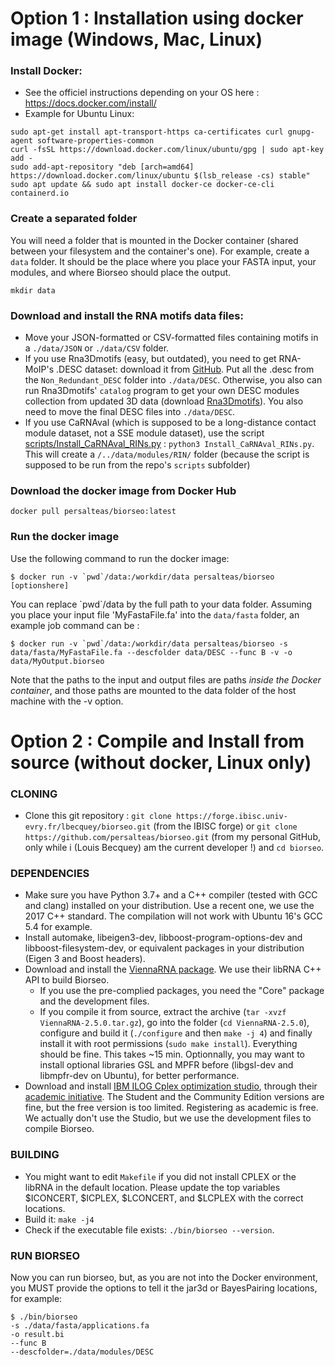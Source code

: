 Option 1 : Installation using docker image (Windows, Mac, Linux)
==================================

### Install Docker:
* See the officiel instructions depending on your OS here : https://docs.docker.com/install/
* Example for Ubuntu Linux:
```
sudo apt-get install apt-transport-https ca-certificates curl gnupg-agent software-properties-common
curl -fsSL https://download.docker.com/linux/ubuntu/gpg | sudo apt-key add -
sudo add-apt-repository "deb [arch=amd64] https://download.docker.com/linux/ubuntu $(lsb_release -cs) stable"
sudo apt update && sudo apt install docker-ce docker-ce-cli containerd.io
```

### Create a separated folder
You will need a folder that is mounted in the Docker container (shared between your filesystem and the container's one). For example, create a `data` folder. It should be the place where you place your FASTA input, your modules, and where Biorseo should place the output.
```
mkdir data 
```

### Download and install the RNA motifs data files:
* Move your JSON-formatted or CSV-formatted files containing motifs in a `./data/JSON` or `./data/CSV` folder.
* If you use Rna3Dmotifs (easy, but outdated), you need to get RNA-MoIP's .DESC dataset: download it from [GitHub](https://github.com/McGill-CSB/RNAMoIP/blob/master/CATALOGUE.tgz). Put all the .desc from the `Non_Redundant_DESC` folder into `./data/DESC`. Otherwise, you also can run Rna3Dmotifs' `catalog` program to get your own DESC modules collection from updated 3D data (download [Rna3Dmotifs](https://rna3dmotif.lri.fr/Rna3Dmotif.tgz)). You also need to move the final DESC files into `./data/DESC`.
* If you use CaRNAval (which is supposed to be a long-distance contact module dataset, not a SSE module dataset), use the script [scripts/Install_CaRNAval_RINs.py](scripts/Install_CaRNAval_RINs.py) : 
`python3 Install_CaRNAval_RINs.py`. This will create a `/../data/modules/RIN/` folder (because the script is supposed to be run from the repo's `scripts` subfolder)

### Download the docker image from Docker Hub
```
docker pull persalteas/biorseo:latest
```

### Run the docker image
Use the following command to run the docker image:
```
$ docker run -v `pwd`/data:/workdir/data persalteas/biorseo [optionshere]
```
You can replace \`pwd\`/data by the full path to your data folder. Assuming you place your input file 'MyFastaFile.fa' into the `data/fasta` folder, an example job command can be :
```
$ docker run -v `pwd`/data:/workdir/data persalteas/biorseo -s data/fasta/MyFastaFile.fa --descfolder data/DESC --func B -v -o data/MyOutput.biorseo
```

Note that the paths to the input and output files are paths *inside the Docker container*, and those paths are mounted to the data folder of the host machine with the -v option.

Option 2 : Compile and Install from source (without docker, Linux only)
==================================

### CLONING
* Clone this git repository : `git clone https://forge.ibisc.univ-evry.fr/lbecquey/biorseo.git` (from the IBISC forge) or `git clone https://github.com/persalteas/biorseo.git` (from my personal GitHub, only while i (Louis Becquey) am the current developer !) and `cd biorseo`.

### DEPENDENCIES
- Make sure you have Python 3.7+ and a C++ compiler (tested with GCC and clang) installed on your distribution. Use a recent one, we use the 2017 C++ standard. The compilation will not work with Ubuntu 16's GCC 5.4 for example.
- Install automake, libeigen3-dev, libboost-program-options-dev and libboost-filesystem-dev, or equivalent packages in your distribution (Eigen 3 and Boost headers).
- Download and install the [ViennaRNA package](https://www.tbi.univie.ac.at/RNA/). We use their libRNA C++ API to build Biorseo.
    - If you use the pre-complied packages, you need the "Core" package and the development files.
    - If you compile it from source, extract the archive (`tar -xvzf ViennaRNA-2.5.0.tar.gz`), go into the folder (`cd ViennaRNA-2.5.0`), configure and build it (`./configure` and then `make -j 4`) and finally install it with root permissions (`sudo make install`). Everything should be fine. This takes ~15 min. Optionnally, you may want to install optional libraries GSL and MPFR before (libgsl-dev and libmpfr-dev on Ubuntu), for better performance.
- Download and install [IBM ILOG Cplex optimization studio](https://www.ibm.com/analytics/cplex-optimizer), through their [academic initiative](https://www.ibm.com/academic/home). The Student and the Community Edition versions are fine, but the free version is too limited. Registering as academic is free. We actually don't use the Studio, but we use the development files to compile Biorseo.

### BUILDING
* You might want to edit `Makefile` if you did not install CPLEX or the libRNA in the default location. Please update the top variables $ICONCERT, $ICPLEX, $LCONCERT, and $LCPLEX with the correct locations.
* Build it: `make -j4`
* Check if the executable file exists: `./bin/biorseo --version`.

### RUN BIORSEO
Now you can run biorseo, but, as you are not into the Docker environment, you MUST provide the options to tell it the jar3d or BayesPairing locations, for example:
```
$ ./bin/biorseo
-s ./data/fasta/applications.fa 
-o result.bi
--func B 
--descfolder=./data/modules/DESC 
```
